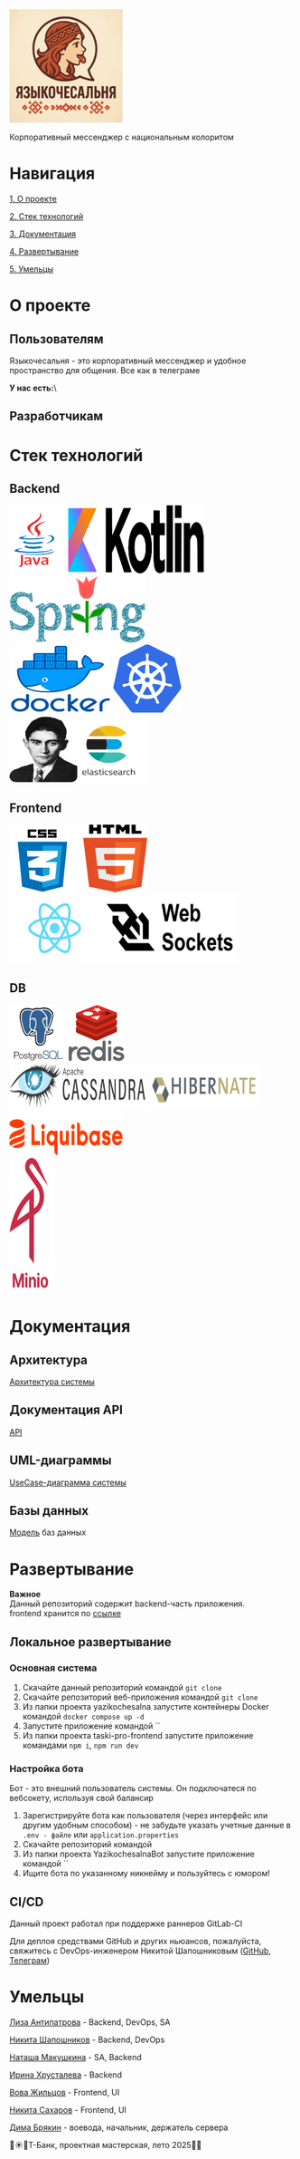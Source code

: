 <img alt="logo.png" height="200" src="https://github.com/Nathalie-mac/yazikochesalna/blob/main/docs/pics%2Fmain.jpg" width="200" float="middle"/>

Корпоративный мессенджер с национальным колоритом

# Навигация

[1. О проекте](#description)

[2. Стек технологий](#stack)

[3. Документация](#docs)

[4. Развертывание](#deploy)

[5. Умельцы](#team)

<a name="description"/>

# О проекте

## Пользователям

Языкочесальня - это корпоративный мессенджер и удобное пространство для общения. Все как в телеграме

**У нас есть:**\

## Разработчикам



<a name="stack"/>

# Стек технологий

## Backend
<img alt="java.jpg" height="120" src="https://github.com/Nathalie-mac/yazikochesalna/blob/main/docs/pics%2Fjava.png" width="100"/>
<img alt="kotlin.jpg" height="120" src="https://github.com/Nathalie-mac/yazikochesalna/blob/main/docs/pics%2Fkotlin.png" width="240"/>
<img alt="spring.png" height="120" src="https://github.com/Nathalie-mac/yazikochesalna/blob/main/docs/pics%2Fspring.png" width="240"/><br>
<img alt="docker.png" height="120" src="https://github.com/Nathalie-mac/yazikochesalna/blob/main/docs/pics%2Fdocker.png" width="180"/>
<img alt="k8s.png" height="120" src="https://github.com/Nathalie-mac/yazikochesalna/blob/main/docs/pics%2Fk8s.png" width="120"/><br>
<img alt="kafka.jpg" height="120" src="https://github.com/Nathalie-mac/yazikochesalna/blob/main/docs/pics%2Fkafka.png" width="120"/>
<img alt="elastic.png" height="120" src="https://github.com/Nathalie-mac/yazikochesalna/blob/main/docs/pics%2Felastic.png" width="120"/><br>

## Frontend
<img alt="css.jpg" height="120" src="https://github.com/Nathalie-mac/yazikochesalna/blob/main/docs/pics%2Fcss.png" width="120"/>
<img alt="hyml.jpg" height="120" src="https://github.com/Nathalie-mac/yazikochesalna/blob/main/docs/pics%2Fhyml.png" width="120"/><br>
<img alt="react.png" height="120" src="https://github.com/Nathalie-mac/yazikochesalna/blob/main/docs/pics%2Freact.png" width="160"/>
<img alt="websockets.png" height="120" src="https://github.com/Nathalie-mac/yazikochesalna/blob/main/docs/pics%2Fwebsockets.png" width="240"/><br>

## DB
<img alt="postgres.jpg" height="100" src="https://github.com/Nathalie-mac/yazikochesalna/blob/main/docs/pics%2Fpostgres.png" width="100"/>
<img alt="redis.jpg" height="100" src="https://github.com/Nathalie-mac/yazikochesalna/blob/main/docs/pics%2Fredis.png" width="100"/><br>
<img alt="cassandra.png" height="80" src="https://github.com/Nathalie-mac/yazikochesalna/blob/main/docs/pics%2Fcassandra.png" width="240"/>
<img alt="hisernate.png" height="80" src="https://github.com/Nathalie-mac/yazikochesalna/blob/main/docs/pics%2Fhisernate.png" width="200"/>
<img alt="liquibase.jpg" height="80" src="https://github.com/Nathalie-mac/yazikochesalna/blob/main/docs/pics%2Fliquibase.png" width="200"/><br>
<img alt="minio.png" height="240" src="https://github.com/Nathalie-mac/yazikochesalna/blob/main/docs/pics%2Fminio.png" width="80"/><br>


<a name = "docs"/>

# Документация


## Архитектура
[Архитектура системы]()

## Документация API

[АPI]()

## UML-диаграммы 

[UseCase-диаграмма системы]()

## Базы данных

[Модель]() баз данных

<a name = "deploy"/>

# Развертывание

**Важное**\
Данный репозиторий содержит backend-часть приложения.\
frontend хранится по [ссылке]()

## Локальное развертывание
### Основная система
1. Скачайте данный репозиторий командой `git clone `
2. Скачайте репозиторий веб-приложения командой `git clone `
3. Из папки проекта yazikochesalna запустите контейнеры Docker командой `docker compose up -d`
4. Запустите приложение командой ``
5. Из папки проекта taski-pro-frontend запустите приложение командами `npm i`, `npm run dev`


### Настройка бота
Бот - это внешний пользователь системы. Он подключатеся по вебсокету, используя свой балансир
1. Зарегистрируйте бота как пользователя (через интерфейс или другим удобным способом)
\- не забудьте указать учетные данные в `.env - файле` или `application.properties`
2. Скачайте репозиторий командой 
2. Из папки проекта YazikochesalnaBot запустите приложение командой ``
3. Ищите бота по указанному никнейму и пользуйтесь с юмором!
<a name = "team"/>

## CI/CD
Данный проект работал при поддержке раннеров GitLab-CI

Для деплоя средствами GitHub и других ньюансов, пожалуйста, свяжитесь с DevOps-инженером 
Никитой Шапошниковым ([GitHub](https://github.com/Nikita22007), [Телеграм](https://t.me/Nikita22007))
 
# Умельцы

[Лиза Антипатрова](https://github.com/LizaAntipatrova) - Backend, DevOps, SA

[Никита Шапошников](https://github.com/Nikita22007) - Backend, DevOps

[Наташа Макушкина](https://github.com/Nathalie-mac) - SA, Backend

[Ирина Хрусталева](https://github.com/rubberPlant256) - Backend

[Вова Жильцов](https://github.com/Vladimirzhil) - Frontend, UI

[Никита Сахаров](https://github.com/NikitaSah18) - Frontend, UI


[Дима Брякин](https://github.com/razondark) - воевода, начальник, держатель сервера

💛☀️🌴Т-Банк, проектная мастерская, лето 2025🧋💛
